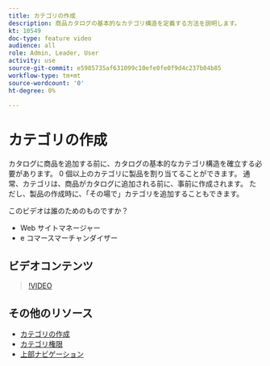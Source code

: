 ```yaml
---
title: カテゴリの作成
description: 商品カタログの基本的なカテゴリ構造を定義する方法を説明します。
kt: 10549
doc-type: feature video
audience: all
role: Admin, Leader, User
activity: use
source-git-commit: e5985735af631099c10efe0fe0f9d4c237b04b85
workflow-type: tm+mt
source-wordcount: '0'
ht-degree: 0%

---
```


# カテゴリの作成

カタログに商品を追加する前に、カタログの基本的なカテゴリ構造を確立する必要があります。 0 個以上のカテゴリに製品を割り当てることができます。 通常、カテゴリは、商品がカタログに追加される前に、事前に作成されます。 ただし、製品の作成時に、「その場で」カテゴリを追加することもできます。

このビデオは誰のためのものですか？

- Web サイトマネージャー
- e コマースマーチャンダイザー

## ビデオコンテンツ

>[!VIDEO](https://video.tv.adobe.com/v/343746?quality=12&learn=on)

## その他のリソース

- [カテゴリの作成](https://docs.magento.com/user-guide/catalog/category-create.html)
- [カテゴリ権限](https://docs.magento.com/user-guide/catalog/category-permissions.html)
- [上部ナビゲーション](https://docs.magento.com/user-guide/catalog/navigation-top.html)
